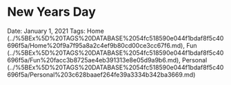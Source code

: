 # New Years Day

Date: January 1, 2021
Tags: Home (../%5BEx%5D%20TAGS%20DATABASE%2054fc518590e044f1bdaf8f5c40696f5a/Home%20f9a7f95a8a2c4ef9b80cd00ce3cc67f6.md), Fun (../%5BEx%5D%20TAGS%20DATABASE%2054fc518590e044f1bdaf8f5c40696f5a/Fun%20facc3b8725ae4eb391313e8e05d9a9b6.md), Personal (../%5BEx%5D%20TAGS%20DATABASE%2054fc518590e044f1bdaf8f5c40696f5a/Personal%203c628baaef264fe39a3334b342ba3669.md)